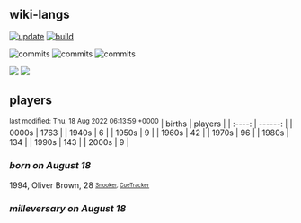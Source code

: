 ## wiki-langs
[![update](https://github.com/dreamerminsk/wiki-langs/actions/workflows/update-tables.yml/badge.svg)](https://github.com/dreamerminsk/wiki-langs/actions/workflows/update-tables.yml)
[![build](https://github.com/dreamerminsk/wiki-langs/actions/workflows/build.yml/badge.svg)](https://github.com/dreamerminsk/wiki-langs/actions/workflows/build.yml)

![commits](https://img.shields.io/github/commit-activity/y/dreamerminsk/wiki-langs)
![commits](https://img.shields.io/github/commit-activity/m/dreamerminsk/wiki-langs)
![commits](https://img.shields.io/github/commit-activity/w/dreamerminsk/wiki-langs)

![](https://img.shields.io/github/languages/code-size/dreamerminsk/wiki-langs)
![](https://img.shields.io/github/repo-size/dreamerminsk/wiki-langs)

## players
<sup>last modified: Thu, 18 Aug 2022 06:13:59 +0000</sup>
| births | players |
| :----: | ------: |
| 0000s | 1763 |
| 1940s | 6 |
| 1950s | 9 |
| 1960s | 42 |
| 1970s | 96 |
| 1980s | 134 |
| 1990s | 143 |
| 2000s | 9 |

### ***born on August 18***
1994, Oliver Brown, 28 <sub><sup>[Snooker](http://www.snooker.org/res/index.asp?player=146), [CueTracker](http://cuetracker.net/Players/oliver-brown/)</sup></sub>


### ***milleversary on August 18***



